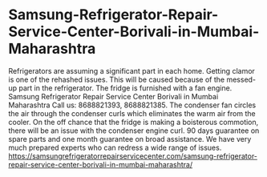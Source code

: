 # Samsung-Refrigerator-Repair-Service-Center-Borivali-in-Mumbai-Maharashtra
 Refrigerators  are assuming a significant part in each home. Getting clamor is one of the rehashed issues. This will be caused because of the messed-up part in the refrigerator. The fridge is furnished with a fan engine. Samsung Refrigerator Repair Service Center Borivali in Mumbai Maharashtra  Call us: 8688821393, 8688821385.    The condenser fan circles the air through the condenser curls which eliminates the warm air from the cooler. On the off chance that the fridge is making a boisterous commotion, there will be an issue with the condenser engine curl. 90 days guarantee on spare parts and one month guarantee on broad assistance. We have very much prepared experts who can redress a wide range of issues.  https://samsungrefrigeratorrepairservicecenter.com/samsung-refrigerator-repair-service-center-borivali-in-mumbai-maharashtra/

